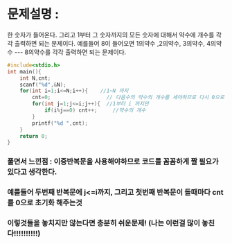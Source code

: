 # 문제설명 :
한 숫자가 들어온다. 그리고 1부터 그 숫자까지의 모든 숫자에 대해서 약수에 개수를 각각 출력하면 되는 문제이다.
예를들어 8이 들어오면 1의약수 ,2의약수, 3의약수, 4의약수 --- 8의약수를 각각 출력하면 되는 문제이다.

```cpp
#include<stdio.h>
int main(){
	int N,cnt;
	scanf("%d",&N);
	for(int i=1;i<=N;i++){    //1~N 까지
		cnt=0;                  // 다음수의 약수의 개수를 세야하므로 다시 0으로 초기화
		for(int j=1;j<=i;j++){  //1부터 i 까지만 
			if(i%j==0) cnt++;     //약수의 개수
		}
		printf("%d ",cnt);
	}
	return 0;
}
```

### 풀면서 느낀점 : 이중반복문을 사용해야하므로 코드를 꼼꼼하게 짤 필요가 있다고 생각한다.
### 예를들어 두번째 반복문에 j<=i까지, 그리고 첫번째 반복문이 돌때마다 cnt를 0으로 초기화 해주는것
### 이렇것들을 놓치지만 않는다면 충분히 쉬운문제! (나는 이런걸 많이 놓친다!!!!!!!!!!)
